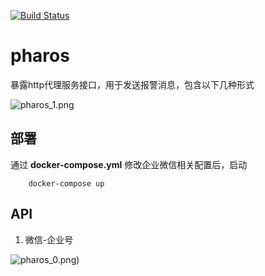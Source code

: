 [![Build Status](https://travis-ci.org/wangyuheng/pharos.svg?branch=master)](https://travis-ci.org/wangyuheng/pharos)

# pharos


暴露http代理服务接口，用于发送报警消息，包含以下几种形式

![pharos_1.png](https://raw.githubusercontent.com/wangyuheng/pharos/master/.doc/pharos_1.png)


## 部署

通过 **docker-compose.yml** 修改企业微信相关配置后，启动

```shell
    docker-compose up
```

## API

1. 微信-企业号

![pharos_0.png](https://raw.githubusercontent.com/wangyuheng/pharos/master/.doc/pharos_0.png))
